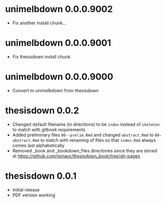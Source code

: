 # unimelbdown 0.0.0.9002

- Fix another install chunk...

# unimelbdown 0.0.0.9001

- Fix thesisdown install chunk

# unimelbdown 0.0.0.9000

- Convert to unimelbdown from thesisdown

# thesisdown 0.0.2

- Changed default filename (in directions) to be `index` instead of `skeleton` to match with gitbook requirements
- Added preliminary files `00--prelim.Rmd` and changed `abstract.Rmd` to `00-abstract.Rmd` to match
with renaming of files so that `index.Rmd` always comes last alphabetically
- Removed _book and _bookdown_files directories since they are stored at <https://github.com/ismayc/thesisdown_book/tree/gh-pages>

# thesisdown 0.0.1

- Initial release
- PDF version working
